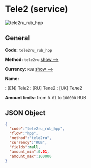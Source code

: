 
# Tele2 (service) 
![tele2ru_rub_hpp](https://static.openfintech.io/payment_methods/tele2ru_rub_hpp/logo.svg?w=400&c=v0.59.26#w200)  

## General 
 
**Code:** `tele2ru_rub_hpp` 
 
**Method:** `tele2ru` 
 [show -->](/payment-methods/tele2ru/) 
 
**Currency:** `RUB` [show -->](/currencies/RUB/) 
 
**Name:** 
 
:	[EN] Tele2 
:	[RU] Теле2 
:	[UK] Теле2 
 
**Amount limits:** from `0.01` to `100000` RUB 

## JSON Object 

```json
{
  "code":"tele2ru_rub_hpp",
  "flow":"hpp",
  "method":"tele2ru",
  "currency":"RUB",
  "fields":null,
  "amount_min":0.01,
  "amount_max":100000
}
```  

